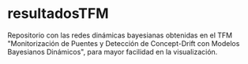 # resultadosTFM

Repositorio con las redes dinámicas bayesianas obtenidas en el TFM "Monitorización de Puentes y Detección de Concept-Drift con Modelos Bayesianos Dinámicos", para mayor facilidad en la visualización.
